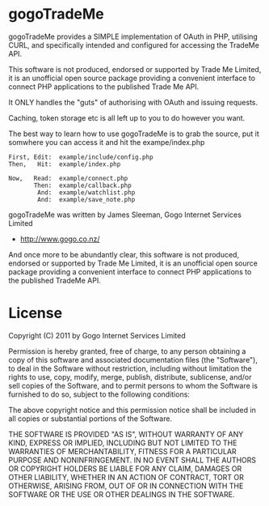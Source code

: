 gogoTradeMe
==============================================================================

gogoTradeMe provides a SIMPLE implementation of OAuth in PHP, utilising CURL, 
and specifically intended and configured for accessing the TradeMe API.

This software is not produced, endorsed or supported by Trade Me Limited, it 
is an unofficial open source package providing a convenient interface to 
connect PHP applications to the published Trade Me API.

It ONLY handles the "guts" of authorising with OAuth and issuing requests.  

Caching, token storage etc is all left up to you to do however you want.

The best way to learn how to use gogoTradeMe is to grab the source, 
put it somwhere you can access it and hit the exampe/index.php

    First, Edit:  example/include/config.php
    Then,   Hit:  example/index.php

    Now,   Read:  example/connect.php
           Then:  example/callback.php
            And:  example/watchlist.php
            And:  example/save_note.php

gogoTradeMe was written by James Sleeman, Gogo Internet Services Limited 
- http://www.gogo.co.nz/

And once more to be abundantly clear, this software is not produced, endorsed 
or supported by Trade Me Limited, it is an unofficial open source package 
providing a convenient interface to connect PHP applications to the published 
TradeMe API.

License
==============================================================================
Copyright (C) 2011 by Gogo Internet Services Limited

Permission is hereby granted, free of charge, to any person obtaining a copy
of this software and associated documentation files (the "Software"), to deal
in the Software without restriction, including without limitation the rights
to use, copy, modify, merge, publish, distribute, sublicense, and/or sell
copies of the Software, and to permit persons to whom the Software is
furnished to do so, subject to the following conditions:

The above copyright notice and this permission notice shall be included in
all copies or substantial portions of the Software.

THE SOFTWARE IS PROVIDED "AS IS", WITHOUT WARRANTY OF ANY KIND, EXPRESS OR
IMPLIED, INCLUDING BUT NOT LIMITED TO THE WARRANTIES OF MERCHANTABILITY,
FITNESS FOR A PARTICULAR PURPOSE AND NONINFRINGEMENT. IN NO EVENT SHALL THE
AUTHORS OR COPYRIGHT HOLDERS BE LIABLE FOR ANY CLAIM, DAMAGES OR OTHER
LIABILITY, WHETHER IN AN ACTION OF CONTRACT, TORT OR OTHERWISE, ARISING FROM,
OUT OF OR IN CONNECTION WITH THE SOFTWARE OR THE USE OR OTHER DEALINGS IN
THE SOFTWARE.